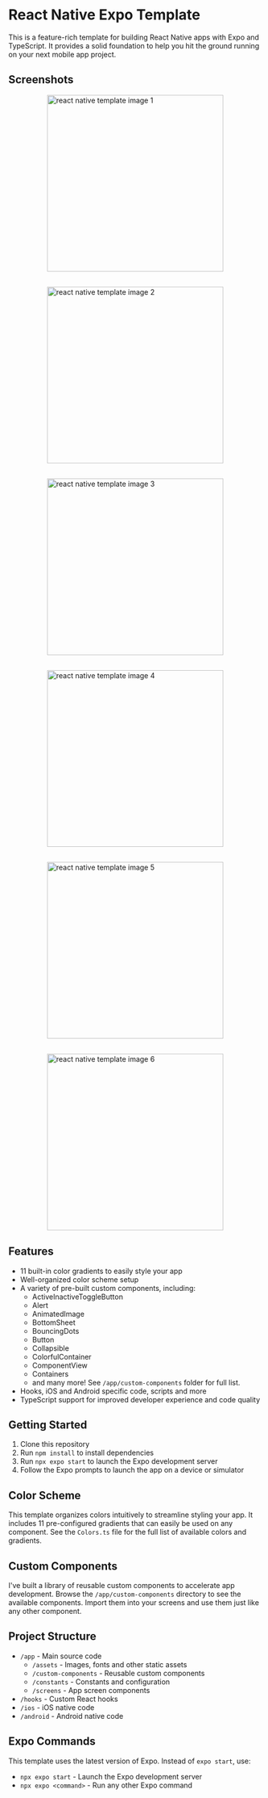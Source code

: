 # React Native Expo Template

This is a feature-rich template for building React Native apps with Expo and TypeScript. It provides a solid foundation to help you hit the ground running on your next mobile app project.

## Screenshots

<div style="display: flex; flex-wrap: wrap; gap: 30px; width: 100%; justify-content: space-evenly;">
<img src="https://www.evanmarie.com/content/files/images/react-native-template/native-template-1.webp" alt="react native template image 1" width="350"/>

<img src="https://www.evanmarie.com/content/files/images/react-native-template/native-template-2.webp" alt="react native template image 2" width="350"/>

<img src="https://www.evanmarie.com/content/files/images/react-native-template/native-template-3.webp" alt="react native template image 3" width="350"/>

<img src="https://www.evanmarie.com/content/files/images/react-native-template/native-template-4.webp" alt="react native template image 4" width="350"/>

<img src="https://www.evanmarie.com/content/files/images/react-native-template/native-template-5.webp" alt="react native template image 5" width="350"/>

<img src="https://www.evanmarie.com/content/files/images/react-native-template/native-template-6.webp" alt="react native template image 6" width="350"/>
</div>

## Features

- 11 built-in color gradients to easily style your app
- Well-organized color scheme setup
- A variety of pre-built custom components, including:
  - ActiveInactiveToggleButton
  - Alert
  - AnimatedImage
  - BottomSheet
  - BouncingDots
  - Button
  - Collapsible
  - ColorfulContainer
  - ComponentView
  - Containers
  - and many more! See `/app/custom-components` folder for full list.
- Hooks, iOS and Android specific code, scripts and more
- TypeScript support for improved developer experience and code quality

## Getting Started

1. Clone this repository
2. Run `npm install` to install dependencies
3. Run `npx expo start` to launch the Expo development server
4. Follow the Expo prompts to launch the app on a device or simulator

## Color Scheme

This template organizes colors intuitively to streamline styling your app. It includes 11 pre-configured gradients that can easily be used on any component. See the `Colors.ts` file for the full list of available colors and gradients.

## Custom Components

I've built a library of reusable custom components to accelerate app development. Browse the `/app/custom-components` directory to see the available components. Import them into your screens and use them just like any other component.

## Project Structure

- `/app` - Main source code
  - `/assets` - Images, fonts and other static assets
  - `/custom-components` - Reusable custom components
  - `/constants` - Constants and configuration
  - `/screens` - App screen components
- `/hooks` - Custom React hooks
- `/ios` - iOS native code
- `/android` - Android native code

## Expo Commands

This template uses the latest version of Expo. Instead of `expo start`, use:

- `npx expo start` - Launch the Expo development server
- `npx expo <command>` - Run any other Expo command
